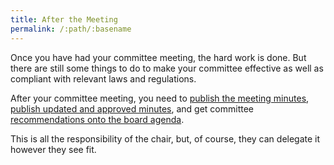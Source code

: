 ```yaml
---
title: After the Meeting
permalink: /:path/:basename
---
```


Once you have
had your committee meeting,
the hard work is done.
But there are still
some things to do
to make your committee effective
as well as compliant
with relevant laws and regulations.

After your committee meeting,
you need to
[publish the meeting minutes](publish-minutes),
[publish updated and approved minutes](publish-approved-minutes),
and get committee [recommendations
onto the board agenda](get-on-board-agenda).

This is all the responsibility
of the chair,
but, of course,
they can delegate it
however they see fit.
